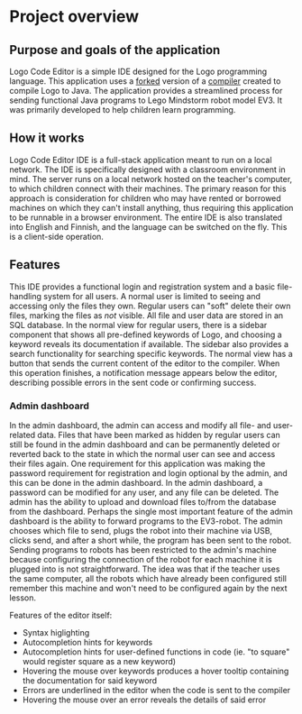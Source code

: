 # Project overview

## Purpose and goals of the application
Logo Code Editor is a simple IDE designed for the Logo programming language. This application uses a [forked](https://github.com/theJSZ/logomotion_) version of a [compiler](https://github.com/logo-to-lego/logomotion) created to compile Logo to Java. The application provides a streamlined process for sending functional Java programs to Lego Mindstorm robot model EV3. It was primarily developed to help children learn programming.

## How it works
Logo Code Editor IDE is a full-stack application meant to run on a local network. The IDE is specifically designed with a classroom environment in mind. The server runs on a local network hosted on the teacher's computer, to which children connect with their machines. The primary reason for this approach is consideration for children who may have rented or borrowed machines on which they can't install anything, thus requiring this application to be runnable in a browser environment. The entire IDE is also translated into English and Finnish, and the language can be switched on the fly. This is a client-side operation.

## Features
This IDE provides a functional login and registration system and a basic file-handling system for all users. A normal user is limited to seeing and accessing only the files they own. Regular users can "soft" delete their own files, marking the files as *not* visible. All file and user data are stored in an SQL database. In the normal view for regular users, there is a sidebar component that shows all pre-defined keywords of Logo, and choosing a keyword reveals its documentation if available. The sidebar also provides a search functionality for searching specific keywords. The normal view has a button that sends the current content of the editor to the compiler. When this operation finishes, a notification message appears below the editor, describing possible errors in the sent code or confirming success.

### Admin dashboard
In the admin dashboard, the admin can access and modify all file- and user-related data. Files that have been marked as hidden by regular users can still be found in the admin dashboard and can be permanently deleted or reverted back to the state in which the normal user can see and access their files again. One requirement for this application was making the password requirement for registration and login optional by the admin, and this can be done in the admin dashboard. In the admin dashboard, a password can be modified for any user, and any file can be deleted. The admin has the ability to upload and download files to/from the database from the dashboard. Perhaps the single most important feature of the admin dashboard is the ability to forward programs to the EV3-robot. The admin chooses which file to send, plugs the robot into their machine via USB, clicks send, and after a short while, the program has been sent to the robot. Sending programs to robots has been restricted to the admin's machine because configuring the connection of the robot for each machine it is plugged into is not straightforward. The idea was that if the teacher uses the same computer, all the robots which have already been configured still remember this machine and won't need to be configured again by the next lesson.


Features of the editor itself:

- Syntax higlighting
- Autocompletion hints for keywords
- Autocompletion hints for user-defined functions in code (ie. "to square" would register square as a new keyword)
- Hovering the mouse over keywords produces a hover tooltip containing the documentation for said keyword
- Errors are underlined in the editor when the code is sent to the compiler
- Hovering the mouse over an error reveals the details of said error
